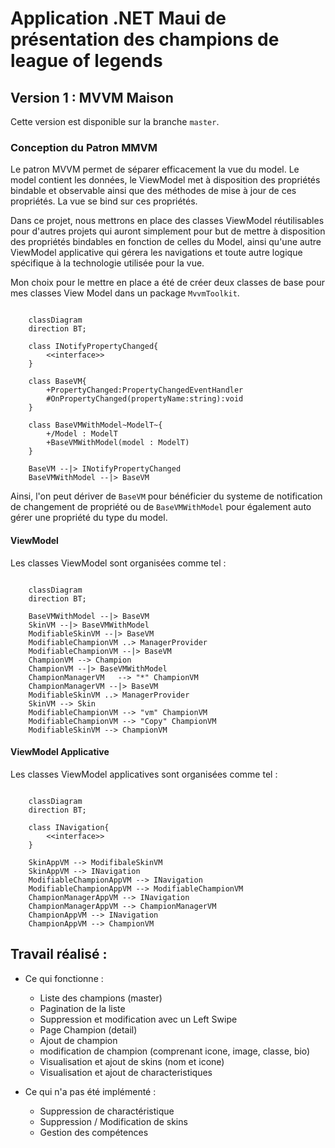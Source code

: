 # Application .NET Maui de présentation des champions de league of legends

## Version 1 : MVVM Maison

Cette version est disponible sur la branche ```master```.

### Conception du Patron MMVM

Le patron MVVM permet de séparer efficacement la vue du model.
Le model contient les données, le ViewModel met à disposition des propriétés bindable et observable ainsi que des méthodes de mise à jour de ces propriétés. La vue se bind sur ces propriétés.

Dans ce projet, nous mettrons en place des classes ViewModel réutilisables pour d'autres projets qui auront simplement pour but de mettre à disposition des propriétés bindables en fonction de celles du Model, ainsi qu'une autre ViewModel applicative qui gérera les navigations et toute autre logique spécifique à la technologie utilisée pour la vue.

Mon choix pour le mettre en place a été de créer deux classes de base pour mes classes View Model dans un package ```MvvmToolkit```.

```mermaid

    classDiagram
    direction BT;

    class INotifyPropertyChanged{
        <<interface>>
    }

    class BaseVM{
        +PropertyChanged:PropertyChangedEventHandler
        #OnPropertyChanged(propertyName:string):void
    }

    class BaseVMWithModel~ModelT~{
        +/Model : ModelT
        +BaseVMWithModel(model : ModelT)
    }

    BaseVM --|> INotifyPropertyChanged
    BaseVMWithModel --|> BaseVM

```

Ainsi, l'on peut dériver de `BaseVM` pour bénéficier du systeme de notification de changement de propriété ou de `BaseVMWithModel` pour également auto gérer une propriété du type du model.

#### ViewModel

Les classes ViewModel sont organisées comme tel :

```mermaid

    classDiagram
    direction BT;

    BaseVMWithModel --|> BaseVM
    SkinVM --|> BaseVMWithModel
    ModifiableSkinVM --|> BaseVM
    ModifiableChampionVM ..> ManagerProvider
    ModifiableChampionVM --|> BaseVM
    ChampionVM --> Champion
    ChampionVM --|> BaseVMWithModel
    ChampionManagerVM   --> "*" ChampionVM
    ChampionManagerVM --|> BaseVM
    ModifiableSkinVM ..> ManagerProvider
    SkinVM --> Skin
    ModifiableChampionVM --> "vm" ChampionVM
    ModifiableChampionVM --> "Copy" ChampionVM
    ModifiableSkinVM --> ChampionVM

```

#### ViewModel Applicative

Les classes ViewModel applicatives sont organisées comme tel :

```mermaid

    classDiagram
    direction BT;

    class INavigation{
        <<interface>>
    }

    SkinAppVM --> ModifibaleSkinVM
    SkinAppVM --> INavigation
    ModifiableChampionAppVM --> INavigation
    ModifiableChampionAppVM --> ModifiableChampionVM
    ChampionManagerAppVM --> INavigation
    ChampionManagerAppVM --> ChampionManagerVM
    ChampionAppVM --> INavigation
    ChampionAppVM --> ChampionVM

```

## Travail réalisé :

* Ce qui fonctionne :
    * Liste des champions (master)
    * Pagination de la liste
    * Suppression et modification avec un Left Swipe
    * Page Champion (detail)
    * Ajout de champion
    * modification de champion (comprenant icone, image, classe, bio)
    * Visualisation et ajout de skins (nom et icone)
    * Visualisation et ajout de characteristiques
  
* Ce qui n'a pas été implémenté :
    * Suppression de charactéristique
    * Suppression / Modification de skins
    * Gestion des compétences



